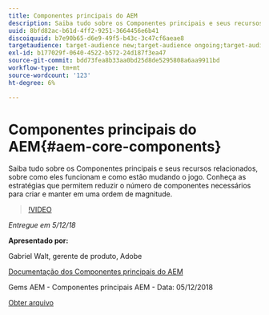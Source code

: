 ```yaml
---
title: Componentes principais do AEM
description: Saiba tudo sobre os Componentes principais e seus recursos relacionados, sobre como eles funcionam e como estão mudando o jogo. Conheça as estratégias que permitem reduzir o número de componentes necessários para criar e manter em uma ordem de magnitude.
uuid: 8bfd82ac-b61d-4ff2-9251-3664456e6b41
discoiquuid: b7e90b65-d6e9-49f5-b43c-3c47cf6aeae8
targetaudience: target-audience new;target-audience ongoing;target-audience upgrader
exl-id: b177029f-0640-4522-b572-24d187f3ea47
source-git-commit: bdd73fea8b33aa0bd25d8de5295808a6aa9911bd
workflow-type: tm+mt
source-wordcount: '123'
ht-degree: 6%

---
```


# Componentes principais do AEM{#aem-core-components}

Saiba tudo sobre os Componentes principais e seus recursos relacionados, sobre como eles funcionam e como estão mudando o jogo. Conheça as estratégias que permitem reduzir o número de componentes necessários para criar e manter em uma ordem de magnitude.

>[!VIDEO](https://video.tv.adobe.com/v/25674/)

*Entregue em 5/12/18*

**Apresentado por:**

Gabriel Walt, gerente de produto, Adobe

[Documentação dos Componentes principais do AEM](https://helpx.adobe.com/experience-manager/core-components/user-guide.html)

Gems AEM - Componentes principais AEM - Data: 05/12/2018

[Obter arquivo](assets/aem-gems-aem-sitescorecomponents-12052018.pdf)
